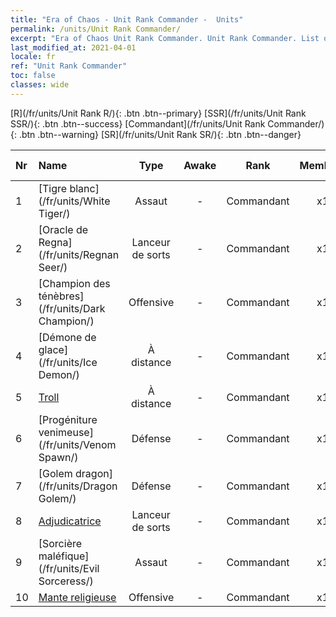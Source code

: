 ```yaml
---
title: "Era of Chaos - Unit Rank Commander -  Units"
permalink: /units/Unit Rank Commander/
excerpt: "Era of Chaos Unit Rank Commander. Unit Rank Commander. List of Unit Rank in Era of Chaos"
last_modified_at: 2021-04-01
locale: fr
ref: "Unit Rank Commander"
toc: false
classes: wide
---
```

 [R](/fr/units/Unit Rank R/){: .btn .btn--primary} [SSR](/fr/units/Unit Rank SSR/){: .btn .btn--success} [Commandant](/fr/units/Unit Rank Commander/){: .btn .btn--warning} [SR](/fr/units/Unit Rank SR/){: .btn .btn--danger} 

  | Nr |         Name        |   Type   | Awake |    Rank   |   Members     |  Stars  | Exclusive | Attack  |     HP    |  Awaken Name  |
  |:---|:--------------------|:--------:|:-----:|:---------:|:-------------:|:-------:|:---------:|:-------:|:---------:|:--------------|
  | 1 | [Tigre blanc](/fr/units/White Tiger/) | Assaut | - | Commandant | x1 | <i class="fas fa-star"/><i class="fas fa-star"/><i class="fas fa-star"/> | - | 1078.2 | 6138 |   -   |
  | 2 | [Oracle de Regna](/fr/units/Regnan Seer/) | Lanceur de sorts | - | Commandant | x1 | <i class="fas fa-star"/><i class="fas fa-star"/><i class="fas fa-star"/> | - | 1006.9 | 5091 |  Élémentaire des marées  |
  | 3 | [Champion des ténèbres](/fr/units/Dark Champion/) | Offensive | - | Commandant | x1 | <i class="fas fa-star"/><i class="fas fa-star"/><i class="fas fa-star"/> | - | 1029.5 | 9504 |   -   |
  | 4 | [Démone de glace](/fr/units/Ice Demon/) | À distance | - | Commandant | x1 | <i class="fas fa-star"/><i class="fas fa-star"/><i class="fas fa-star"/> | - | 565.7 | 5996 |   -   |
  | 5 | [Troll](/fr/units/Troll/) | À distance | - | Commandant | x1 | <i class="fas fa-star"/><i class="fas fa-star"/><i class="fas fa-star"/> | - | 1018.3 | 9051 |   -   |
  | 6 | [Progéniture venimeuse](/fr/units/Venom Spawn/) | Défense | - | Commandant | x1 | <i class="fas fa-star"/><i class="fas fa-star"/><i class="fas fa-star"/> | - | 375.0 | 13350 |   -   |
  | 7 | [Golem dragon](/fr/units/Dragon Golem/) | Défense | - | Commandant | x1 | <i class="fas fa-star"/><i class="fas fa-star"/><i class="fas fa-star"/> | - | 396.0 | 9616 |   -   |
  | 8 | [Adjudicatrice](/fr/units/Judicator/) | Lanceur de sorts | - | Commandant | x1 | <i class="fas fa-star"/><i class="fas fa-star"/><i class="fas fa-star"/> | - | 565.7 | 6109 |   -   |
  | 9 | [Sorcière maléfique](/fr/units/Evil Sorceress/) | Assaut | - | Commandant | x1 | <i class="fas fa-star"/><i class="fas fa-star"/><i class="fas fa-star"/> | - | 550.0 | 6000 |   -   |
  | 10 | [Mante religieuse](/fr/units/Mantis/) | Offensive | - | Commandant | x1 | <i class="fas fa-star"/><i class="fas fa-star"/><i class="fas fa-star"/> | - | 1140.4 | 6336 |   -   |
